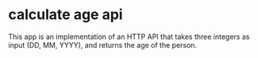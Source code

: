 # calculate age api

This app is an implementation of an HTTP API that takes three integers as input (DD, MM, YYYY), and returns the age of the person. 
